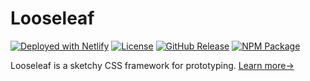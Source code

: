 # Looseleaf

[![Deployed with Netlify](https://badgen.net/badge/deployed/with%20netlify/cyan)](https://looseleaf.netlify.app) [![License](https://badgen.net/github/license/accessibility-in-action/looseleaf)](https://github.com/accessibility-in-action/looseleaf/blob/main/LICENSE.md) [![GitHub Release](https://badgen.net/github/release/accessibility-in-action/looseleaf)](https://github.com/accessibility-in-action/looseleaf/releases/latest) [![NPM Package](https://badgen.net/npm/v/@accessibility-in-action/looseleaf)](https://npmjs.com/package/@accessibility-in-action/looseleaf)

Looseleaf is a sketchy CSS framework for prototyping. [Learn more&rarr;](https://looseleaf.netlify.app/docs/looseleaf/)
